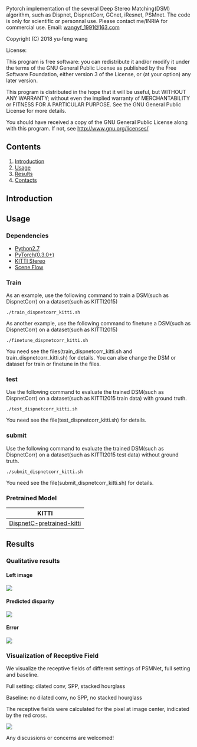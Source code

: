 Pytorch implementation of the several Deep Stereo Matching(DSM) algorithm, such as Dispnet, DispnetCorr, GCnet, iResnet, PSMnet. 
The code is only for scientific or personnal use. Please contact me/INRIA for commercial use.
Email: wangyf_1991@163.com

Copyright (C) 2018 yu-feng wang

License:

This program is free software: you can redistribute it and/or modify
it under the terms of the GNU General Public License as published by
the Free Software Foundation, either version 3 of the License, or
(at your option) any later version.

This program is distributed in the hope that it will be useful,
but WITHOUT ANY WARRANTY; without even the implied warranty of
MERCHANTABILITY or FITNESS FOR A PARTICULAR PURPOSE.  See the
GNU General Public License for more details.

You should have received a copy of the GNU General Public License
along with this program.  If not, see <http://www.gnu.org/licenses/>


## Contents

1. [Introduction](#introduction)
2. [Usage](#usage)
3. [Results](#results)
4. [Contacts](#contacts)

## Introduction



## Usage

### Dependencies

- [Python2.7](https://www.python.org/downloads/)
- [PyTorch(0.3.0+)](http://pytorch.org)
- [KITTI Stereo](http://www.cvlibs.net/datasets/kitti/eval_stereo.php)
- [Scene Flow](https://lmb.informatik.uni-freiburg.de/resources/datasets/SceneFlowDatasets.en.html)

### Train
As an example, use the following command to train a DSM(such as DispnetCorr) on  a dataset(such as KITTI2015)

```
./train_dispnetcorr_kitti.sh
```

As another example, use the following command to finetune a DSM(such as DispnetCorr) on  a dataset(such as KITTI2015)

```
./finetune_dispnetcorr_kitti.sh
```
You need see the files(train_dispnetcorr_kitti.sh and train_dispnetcorr_kitti.sh) for details. You can alse change the DSM or dataset for train or finetune in the files.

### test
Use the following command to evaluate the trained DSM(such as DispnetCorr) on  a dataset(such as KITTI2015 train data) with ground truth.

```
./test_dispnetcorr_kitti.sh
```
You need see the file(test_dispnetcorr_kitti.sh) for details.

### submit
Use the following command to evaluate the trained DSM(such as DispnetCorr) on  a dataset(such as KITTI2015 test data) without ground truth.

```
./submit_dispnetcorr_kitti.sh
```
You need see the file(submit_dispnetcorr_kitti.sh) for details.

### Pretrained Model
| KITTI |
|---|
|[DispnetC-pretrained-kitti](https://pan.baidu.com/s/1Dy9FitFASBFtTBoKAhodRg)|


## Results

### Qualitative results
#### Left image
<img align="center" src="http://www.cvlibs.net/datasets/kitti/results/efb9db97938e12a20b9c95ce593f633dd63a2744/image_0/000004_10.png">

#### Predicted disparity
<img align="center" src="http://www.cvlibs.net/datasets/kitti/results/efb9db97938e12a20b9c95ce593f633dd63a2744/result_disp_img_0/000004_10.png">

#### Error
<img align="center" src="http://www.cvlibs.net/datasets/kitti/results/efb9db97938e12a20b9c95ce593f633dd63a2744/errors_disp_img_0/000004_10.png">

### Visualization of Receptive Field
We visualize the receptive fields of different settings of PSMNet, full setting and baseline.

Full setting: dilated conv, SPP, stacked hourglass

Baseline: no dilated conv, no SPP, no stacked hourglass

The receptive fields were calculated for the pixel at image center, indicated by the red cross.

<img align="center" src="https://user-images.githubusercontent.com/11732099/37876179-6d6dd97e-307b-11e8-803e-bcdbec29fb94.png">


Any discussions or concerns are welcomed!
